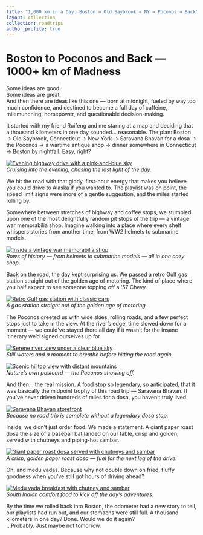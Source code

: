 ```yaml
---
title: "1,000 km in a Day: Boston → Old Saybrook → NY → Poconos → Back"
layout: collection
collection: roadtrips
author_profile: true
---
```


# Boston to Poconos and Back — 1000+ km of Madness

Some ideas are good.  
Some ideas are great.  
And then there are ideas like this one — born at midnight, fueled by way too much confidence, and destined to become a full day of caffeine, milemunching, horsepower, and questionable decision-making.

It started with my friend Ruifeng and me staring at a map and deciding that a thousand kilometers in one day sounded… reasonable. The plan: Boston → Old Saybrook, Connecticut → New York → Saravana Bhavan for a dosa → the Poconos → a wartime antique shop → dinner somewhere in Connecticut → Boston by nightfall. Easy, right?

[![Evening highway drive with a pink-and-blue sky](/assets/images/Roadtrip-2025/evening-highway-drive.jpg)](/assets/images/Roadtrip-2025/evening-highway-drive.jpg)  
*Cruising into the evening, chasing the last light of the day.*

We hit the road with that giddy, first-hour energy that makes you believe you could drive to Alaska if you wanted to. The playlist was on point, the speed limit signs were more of a gentle suggestion, and the miles started rolling by.

Somewhere between stretches of highway and coffee stops, we stumbled upon one of the most delightfully random pit stops of the trip — a vintage war memorabilia shop. Imagine walking into a place where every shelf whispers stories from another time, from WW2 helmets to submarine models.

[![Inside a vintage war memorabilia shop](/assets/images/Roadtrip-2025/vintage-war-memorabilia-shop.jpg)](/assets/images/Roadtrip-2025/vintage-war-memorabilia-shop.jpg)  
*Rows of history — from helmets to submarine models — all in one cozy shop.*

Back on the road, the day kept surprising us. We passed a retro Gulf gas station straight out of the golden age of motoring. The kind of place where you half expect to see someone topping off a ‘57 Chevy.

[![Retro Gulf gas station with classic cars](/assets/images/Roadtrip-2025/retro-gulf-gas-station.jpg)](/assets/images/Roadtrip-2025/retro-gulf-gas-station.jpg)  
*A gas station straight out of the golden age of motoring.*

The Poconos greeted us with wide skies, rolling roads, and a few perfect stops just to take in the view. At the river’s edge, time slowed down for a moment — we could’ve stayed there all day if it wasn’t for the insane itinerary we’d signed ourselves up for.

[![Serene river view under a clear blue sky](/assets/images/Roadtrip-2025/serene-river-view.jpg)](/assets/images/Roadtrip-2025/serene-river-view.jpg)  
*Still waters and a moment to breathe before hitting the road again.*

[![Scenic hilltop view with distant mountains](/assets/images/Roadtrip-2025/scenic-hilltop-view.jpg)](/assets/images/Roadtrip-2025/scenic-hilltop-view.jpg)  
*Nature’s own postcard — the Poconos showing off.*

And then… the real mission. A food stop so legendary, so anticipated, that it was basically the midpoint trophy of this road trip — Saravana Bhavan. If you’ve never driven hundreds of miles for a dosa, you haven’t truly lived.

[![Saravana Bhavan storefront](/assets/images/Roadtrip-2025/saravana-bhavan-storefront.jpg)](/assets/images/Roadtrip-2025/saravana-bhavan-storefront.jpg)  
*Because no road trip is complete without a legendary dosa stop.*

Inside, we didn’t just order food. We made a statement. A giant paper roast dosa the size of a baseball bat landed on our table, crisp and golden, served with chutneys and piping-hot sambar.

[![Giant paper roast dosa served with chutneys and sambar](/assets/images/Roadtrip-2025/giant-paper-roast-dosa.jpg)](/assets/images/Roadtrip-2025/giant-paper-roast-dosa.jpg)  
*A crisp, golden paper roast dosa — fuel for the next leg of the drive.*

Oh, and medu vadas. Because why not double down on fried, fluffy goodness when you’ve still got hours of driving ahead?

[![Medu vada breakfast with chutney and sambar](/assets/images/Roadtrip-2025/medu-vada-breakfast.jpg)](/assets/images/Roadtrip-2025/medu-vada-breakfast.jpg)  
*South Indian comfort food to kick off the day’s adventures.*

By the time we rolled back into Boston, the odometer had a new story to tell, our playlists had run out, and our stomachs were still full. A thousand kilometers in one day? Done. Would we do it again?  
…Probably. Just maybe not tomorrow.
